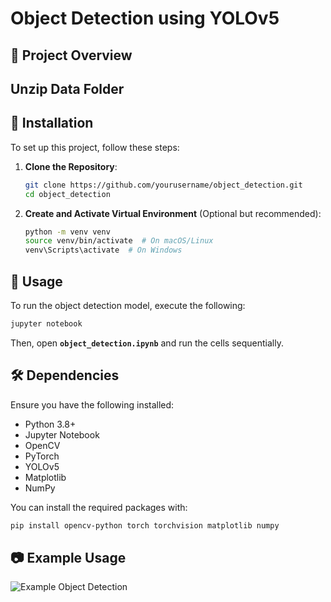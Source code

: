 # Object Detection using YOLOv5

## 📌 Project Overview
## **Unzip Data Folder**

## 🔧 Installation
To set up this project, follow these steps:

1. **Clone the Repository**:
    ```bash
    git clone https://github.com/yourusername/object_detection.git
    cd object_detection
    ```

2. **Create and Activate Virtual Environment** (Optional but recommended):
    ```bash
    python -m venv venv
    source venv/bin/activate  # On macOS/Linux
    venv\Scripts\activate  # On Windows
    ```

## 🚀 Usage
To run the object detection model, execute the following:

```bash
jupyter notebook
```
Then, open **`object_detection.ipynb`** and run the cells sequentially.

## 🛠 Dependencies
Ensure you have the following installed:

- Python 3.8+
- Jupyter Notebook
- OpenCV
- PyTorch
- YOLOv5
- Matplotlib
- NumPy

You can install the required packages with:

```bash
pip install opencv-python torch torchvision matplotlib numpy
```

## 📷 Example Usage
![Example Object Detection](example_output.png)

